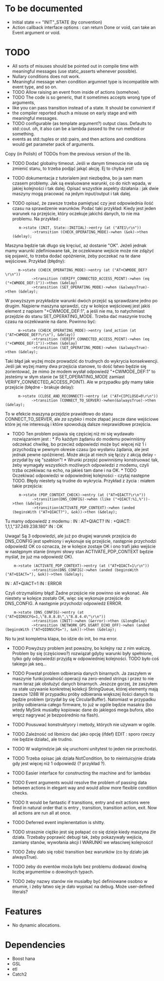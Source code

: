 # To be documented
* Initial state == "INIT"_STATE (by convention)
* Action callback interface options : can return Done or void, can take an Event argument or void.



# TODO
* All sorts of misuses should be pointed out in compile time with meaningful messages (use static_asserts 
  whenever possible).
* Nullary conditions does not work.
* Meaningful message when condition argumnet type is incompatible with event type, and so on.
 * TODO Allow raising an event from inside of actions (somehow).
 * TODO The code is so generic, that it sometimes accepts wrong type of arguments,
 * like you can pass transition instead of a state. It should be convinient if
 * the compiler reported shuch a misuse on early stage and with meaningful messages.
 * TODO configurable (as template argument?) output class. Defaults to std::cout. oh,
  it also can be a lambda passed to the run method or something.
* events as std::tuples or std::pairs, and then actions and conditions would get parameter pack of arguments.

Copy (in Polish) of TODOs from the previous version of the lib.
 
 * TODO Dodać globalny timeout. Jeśli w danym timeoucie nie uda się zmienić stanu, to trzeba podjąć jakąć
  akcję. Ej to chyba jest!
 
 * TODO dokumentacja z tutorialem jest niezbędna, bo ja sam mam czasem problemy. Jak są ewaluowane warunki,
  co do nich wpada, w jakiej kolejności i tak dalej. Opisać wszystkie aspekty działania : jak dwie maszyny
  mogą pracować na jedym input/output i tak dalej.
 
 * TODO opisać, że zawsze trzeba pamiętyać czy jest odpowiednia ilość czasu na sprawdzenie warunków. Podać taki przykład:
  Kiedy jest jeden warunek na przejście, który oczekuje jakichś danych, to nie ma problemu. Na przykład :
 
          m->state (INIT, State::INITIAL)->entry (at ("ATE1\r\n"))
                ->transition (CHECK_OPERATING_MODE)->when (&ok)->then (&delay);
 
  Maszyna będzie tak długo się kręciuć, aż dostanie "OK". Jeżeli jednak mamy warunki zdefiniowane tak, że oczekiwane wejście
  może nie zdążyć się pojawić, to trzeba dodać opóźnienie, żeby poczekać na te dane wejściowe. Przykład (błędny):
 
          m->state (CHECK_OPERATING_MODE)->entry (at ("AT+CWMODE_DEF?\r\n"))
                ->transition (VERIFY_CONNECTED_ACCESS_POINT)->when (eq ("+CWMODE_DEF:1"))->then (&delay)
                ->transition (SET_OPERATING_MODE)->when (&alwaysTrue)->then (&delay);
 
  W powyższym przykładzie warunki dwóch przejść są sprawdzane jedno po drugim. Najpierw maszyna sprawdzi, czy w kolejce
  wejściowej jest jakiś element z napisem "+CWMODE_DEF:1", a jeśli nie ma, to natychmiast przejdzie do stanu SET_OPERATING_MODE.
  Trzeba dać maszynie trochę czasu na oczekiwanie na dane. Powinno być:
 
          m->state (CHECK_OPERATING_MODE)->entry (and_action (at ("AT+CWMODE_DEF?\r\n"), &delay))
                ->transition (VERIFY_CONNECTED_ACCESS_POINT)->when (eq ("+CWMODE_DEF:1"))->then (&delay)
                ->transition (SET_OPERATING_MODE)->when (&alwaysTrue)->then (&delay);
 
  Taki błąd jak wyżej może prowadzić do trudnych do wykrycia konsekwencji. Jeśli jak wyżej mamy dwa przejścia stanowe, to
  dość łatwo będzie się zorientować, że mimo że modem wysłał odpowiedź "+CWMODE_DEF:1" to jesteśmy w słym stanie (w SET_OPERATING_MODE
  zamiast VERIFY_CONNECTED_ACCESS_POINT). Ale w przypadku gdy mamy takie przejście (błędne - brakuje delay):
 
          m->state (CLOSE_AND_RECONNECT)->entry (at ("AT+CIPCLOSE=0\r\n"))
                ->transition (CONNECT_TO_SERVER)->when(&alwaysTrue)->then (&delay);
 
  To w efekcie maszyna przejdzie prawidłowo do stanu CONNECT_TO_SERVER, ale *za szybko* i może złapać jescze dane wejściowe
  które jej nie interesują i które spowodują dalsze nieprawidłowe przejścia.
 
 * TODO Ten problem pojawia się częściej niż mi się wydawało rozwiązaniem jest :
        * Po każdym żądaniu do modemu powinniśmy odczekać chwilkę, bo przecież odpowiedzi
  może być więcej niż 1 i przychodzą w pewnym okresie czasu (po wysłaniu żądania,
  ale jest jednak pewne opóźniene). Może akcja at niech się łączy z akcją delay - przydał
  by się "szablon"!
        * Wrunki przejść powinniśmy konstruować tak, żeby wymagały wszystkich możliwych
        odpowiedzi z modemu, czyli trzba oczekiwac na echo, na jakieś tam dane i na OK.
        * TODO Oczekiwać odpowiedzi w odpowiedniej kolejności - czytaj następne TODO.
         Błędy niestety są trudne do wykrycia. Przykład z życia : miałem takie przejścia:
 
          m->state (PDP_CONTEXT_CHECK)->entry (at ("AT+QIACT?\r\n"))
                ->transition(DNS_CONFIG)->when (like ("+QIACT:%1,%"))->then (&delay)
                ->transition(ACTIVATE_PDP_CONTEXT)->when (anded (beginsWith ("AT+QIACT?"), &ok))->then (&delay);
 
  Tu mamy odpowiedź z modemu :
  IN : AT+QIACT?
  IN : +QIACT: 1,1,1,"37.249.238.180"
  IN : OK
 
  Uwaga! Są 3 odpowiedzi, ale już po drugiej warunek przejścia do DNS_CONFIG jest spełniony i wykonuje się przejście,
  następnie przychodzi odpowiedź OK co oznacza, że w kolejce zostaje OK i ono trafi jako wejście w następnym stanie
  (innymi słowy stan ACTIVATE_PDP_CONTEXT będzie myślał, że już ma odpowiedź OK).
 
        m->state (ACTIVATE_PDP_CONTEXT)->entry (at ("AT+QIACT=1\r\n"))
                ->transition(DNS_CONFIG)->when (anded (beginsWith ("AT+QIACT="), &ok))->then (&delay);
 
  IN : AT+QIACT=1
  IN : ERROR
 
  Czyli otrzymaliśmy błąd! Żadne przejście nie powinno sie wykonać. Ale niestety w kolejce zostało OK, więc się wykonuje
  przejście do DNS_CONFIG. A następnie przychodzi odpowiedź ERROR.
 
        m->state (DNS_CONFIG)->entry (at ("AT+QIDNSCFG=1,\"8.8.8.8\",\"8.8.4.4\"\r\n"))
                ->transition (INIT)->when (&error)->then (&longDelay)
                ->transition (NETWORK_GPS_USART_ECHO_OFF)->when (anded (beginsWith ("AT+QIDNSCFG="), &ok))->then (&delay);
 
  No tu jest kompletna klapa, bo idzie do init, bo ma error.
 
 * TODO Powyższy problem jest poważny, bo kolejny raz z nim walczę. Problem by się (częściowo?) rozwiązał gdyby
 warunki były spełnione, tylko gdy odpowiedzi przyjdą w odpowiedniej kolejności. TODO było coś takiego jak seq...
  
 * TODO Powstał problem odbierania danych binarnych. Ja zaszyłem w maszynie funkcjonalność operacji na zero-ended
  strings i przez to nie mam teraz jak obsłużyć danych binarnych. Jeszcze gorzej, że zaszyłem na stałe uzywanie
  konkretnej kolekcji StringQueue, której elementy mają zawsze 128B W przypadku próby odbierania większej ilości
  danych to będzie problem (przydał by się CircularBuffer). Natomiast w przypadku próby odbierania całego firmware,
  to już w ogóle będzie masakra (bo wtedy MySink musiałby kopiowac dane do jakiegoś mega bufora, albo wręcz nagrywać
  je bezpośrednio na flash).
 
 * TODO Pousuwać konstruktyory i metody, których nie używam w ogóle.
 
 * TODO Zależność od libmicro dać jako opcję (ifdef) EDIT : sporo rzeczy nie będzie działać, ale trudno.
 
 * TODO W walgrindzie jak się uruchomi unitytest to jeden nie przechodzi.
 
 * TODO Trzeba opisac jak działa NotCondition, bo to nieintuicyjnie działa gdy jest więcej niż 1 odpowiedź (? przykład ?).
 
 * TODO Easier interface for constructing the machine and for lambdas
 
 * TODO Event arguments would resolve the problem of passing data between actions in elegant way and
  would allow more flexible condition checks.
 
 * TODO It would be fantastic if transitions, entry and exit actions were fired in
  natural order that is entry , transition, transition action, exit. Now all actions
  are run all at once.
 
 * TODO Deferred event implenentation is shitty.
 
 * TODO strasznie ciężko jest się połapać co się dzieje kiedy maszyna źle działa. Trzebaby poprawić debugi
  tak, żeby pokazywały wejścia, zamiany stanów, wywołania akcji I WARUNKI we własciwej kolejności!
 
 * TODO Żeby dało się robić transition bez warunków (co by działo jak alwaysTrue).
 
 * TODO żeby do eventów moża było bez problemu dodawać dowlną liczbę argumentów o dowolnych typach.

* TODO żeby nazwy stanów nie musiałby być definiowane osobno w enumie, i żeby łatwo się je dało
 wypisać na debug. Może user-defined literals?
        




# Features
* No dynamic allocations.


# Dependencies
* Boost hana
* GSL
* etl
* Catch2